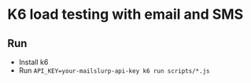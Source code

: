 # K6 load testing with email and SMS

## Run
- Install k6
- Run `API_KEY=your-mailslurp-api-key k6 run scripts/*.js`

